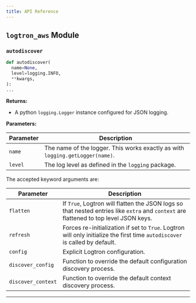 ```yaml
---
title: API Reference
---
```


## `logtron_aws` Module

### `autodiscover`

```python
def autodiscover(
  name=None,
  level=logging.INFO,
  **kwargs,
):
...
```

**Returns:**

- A python `logging.Logger` instance configured for JSON logging.

**Parameters:**

| Parameter | Description                                                                   |
| --------- | ----------------------------------------------------------------------------- |
| `name`    | The name of the logger. This works exactly as with `logging.getLogger(name)`. |
| `level`   | The log level as defined in the `logging` package.                            |

The accepted keyword arguments are:

| Parameter          | Description                                                                                                                           |
| ------------------ | ------------------------------------------------------------------------------------------------------------------------------------- |
| `flatten`          | If `True`, Logtron will flatten the JSON logs so that nested entries like `extra` and `context` are flattened to top level JSON keys. |
| `refresh`          | Forces re-initialization if set to `True`. Logtron will only initialize the first time `autodiscover` is called by default.           |
| `config`           | Explicit Logtron configuration.                                                                                                       |
| `discover_config`  | Function to override the default configuration discovery process.                                                                     |
| `discover_context` | Function to override the default context discovery process.                                                                           |

---

<!-- ## `logtron.config` Module

### `discover_config`

```python
def discover_config(existing=None):
...
```

**Returns:**

- A merged dict-like configuration combined from the config discovery process. The order in which it is merged is:
  1. YAML configuration file
  2. Environment variables
  3. Explicit configuration in code

**Parameters:**

| Parameter  | Description                                                        |
| ---------- | ------------------------------------------------------------------ |
| `existing` | An existing dict-like config to merge into the discovered configs. |

---

## `logtron.formatters` Module

### `JsonFormatter`

```python
from logging import Formatter

class JsonFormatter(Formatter):
    def __init__(self, **kwargs):
      ...
```

**Returns:**

- A `logging.Formatter` which is capable of producing JSON log output.

**Parameters:**

The accepted keyword arguments for the constructor are:

| Parameter          | Description                                                                                                                                 |
| ------------------ | ------------------------------------------------------------------------------------------------------------------------------------------- |
| `flatten`          | If `True`, the formatter will flatten the JSON logs so that nested entries like `extra` and `context` are flattened to top level JSON keys. |
| `discover_context` | A custom function to use to discover the dict-like logging context which will be added to each log entry.                                   |

---

## `logtron.handlers` Module

### `ConsoleHandler`

```python
from logging import StreamHandler

class ConsoleHandler(StreamHandler):
    def __init__(self, **kwargs):
      ...
```

**Returns:**

- A `logging.StreamHandler` which will log to the console.

---

## `logtron.util` Module

### `merge`

```python
def merge(d, u):
  ...
```

**Returns:**

- A deep-merged dict based on the `d` parameter with `u` merged into it. This will update the `d` parameter directly as well as returning it.

**Parameters:**

The accepted keyword arguments for the constructor are:

| Parameter | Description                    |
| --------- | ------------------------------ |
| `d`       | A dict-like to merge `u` into. |
| `u`       | A dict-like to merge into `d`. |

---

### `flatten_dict`

```python
def flatten_dict(d, parent_key="", sep="_"):
  ...
```

**Returns:**

- A flattened dict based on the `d` parameter. This will pull up all nested keys to the top level in the dict and give them names based on the separator, i.e.

  ```python
  my_dict = {
    'level1': {
      'level2': {
        'foo': 'bar'
      }
    }
  }

  # becomes

  my_dict['level1_level2_foo'] = 'bar'
  ```

**Parameters:**

The accepted keyword arguments for the constructor are:

| Parameter    | Description                                |
| ------------ | ------------------------------------------ |
| `d`          | A dict-like to flatten.                    |
| `parent_key` | An optional prefix for the flattened keys. |
| `sep`        | The separator to use when flattening.      |

---

### `parse_env`

```python
def parse_env(prefix=None, env=os.environ):
  ...
```

**Returns:**

- A dict representing parsed environment variables. This will split the env var names on `_` and create a deeply nested dict using them.

**Parameters:**

The accepted keyword arguments for the constructor are:

| Parameter | Description                                                         |
| --------- | ------------------------------------------------------------------- |
| `prefix`  | An optional prefix to use when searching the environment variables. |
| `env`     | An optional explicit dict-like of environment variables to use.     | -->
